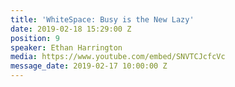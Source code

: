 ```yaml
---
title: 'WhiteSpace: Busy is the New Lazy'
date: 2019-02-18 15:29:00 Z
position: 9
speaker: Ethan Harrington
media: https://www.youtube.com/embed/SNVTCJcfcVc
message_date: 2019-02-17 10:00:00 Z
---
```


